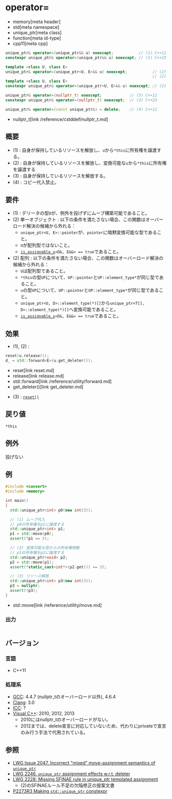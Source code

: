 # operator=
* memory[meta header]
* std[meta namespace]
* unique_ptr[meta class]
* function[meta id-type]
* cpp11[meta cpp]

```cpp
unique_ptr& operator=(unique_ptr&& u) noexcept;           // (1) C++11
constexpr unique_ptr& operator=(unique_ptr&& u) noexcept; // (1) C++23

template <class U, class E>
unique_ptr& operator=(unique_ptr<U, E>&& u) noexcept;           // (2) C++11 単一オブジェクト版
                                                                // (2) C++17 配列版
template <class U, class E>
constexpr unique_ptr& operator=(unique_ptr<U, E>&& u) noexcept; // (2) C++23

unique_ptr& operator=(nullptr_t) noexcept;            // (3) C++11
constexpr unique_ptr& operator=(nullptr_t) noexcept;  // (3) C++23

unique_ptr& operator=(const unique_ptr&) = delete;    // (4) C++11
```
* nullptr_t[link /reference/cstddef/nullptr_t.md]

## 概要
- (1) : 自身が保持しているリソースを解放し、`u`から`*this`に所有権を譲渡する。
- (2) : 自身が保持しているリソースを解放し、変換可能な`u`から`*this`に所有権を譲渡する
- (3) : 自身が保持しているリソースを解放する。
- (4) : コピー代入禁止。


## 要件
- (1) : デリータの型`D`が、例外を投げずにムーブ構築可能であること。
- (2) 単一オブジェクト : 以下の条件を満たさない場合、この関数はオーバーロード解決の候補から外れる：
    - `unique_ptr<U, E>::pointer`が、`pointer`に暗黙変換可能な型であること。
    - `U`が配列型ではないこと。
    - [`is_assignable_v`](/reference/type_traits/is_assignable.md)`<D&, E&&> == true`であること。
- (2) 配列 : 以下の条件を満たさない場合、この関数はオーバーロード解決の候補から外れる：
    - `U`は配列型であること。
    - `*this`の型`UP`について、`UP::pointer`と`UP::element_type*`が同じ型であること。
    - `u`の型`UP`について、`UP::pointer`と`UP::element_type*`が同じ型であること。
    - `unique_ptr<U, D>::element_type(*)[]`から`unique_ptr<T[], D>::element_type(*)[]`へ変換可能であること。
    - [`is_assignable_v`](/reference/type_traits/is_assignable.md)`<D&, E&&> == true`であること。


## 効果
- (1), (2) :

```cpp
reset(u.release());
d_ = std::forward<E>(u.get_deleter());
```
* reset[link reset.md]
* release[link release.md]
* std::forward[link /reference/utility/forward.md]
* get_deleter()[link get_deleter.md]


- (3) : [`reset()`](reset.md)


## 戻り値
`*this`


## 例外
投げない


## 例
```cpp example
#include <cassert>
#include <memory>

int main()
{
  std::unique_ptr<int> p0(new int(3));

  // (1) ムーブ代入
  // p0の所有権をp1に譲渡する
  std::unique_ptr<int> p1;
  p1 = std::move(p0);
  assert(*p1 == 3);

  // (2) 変換可能な型からの所有権移動
  // p1の所有権をp2に譲渡する
  std::unique_ptr<void> p2;
  p2 = std::move(p1);
  assert(*static_cast<int*>(p2.get()) == 3);

  // (3) リソース解放
  std::unique_ptr<int> p3(new int(3));
  p3 = nullptr;
  assert(!p3);
}
```
* std::move[link /reference/utility/move.md]

### 出力
```
```

## バージョン
### 言語
- C++11

### 処理系
- [GCC](/implementation.md#gcc): 4.4.7 (nullptr_tのオーバーロード以外), 4.6.4
- [Clang](/implementation.md#clang): 3.0
- [ICC](/implementation.md#icc): ?
- [Visual C++](/implementation.md#visual_cpp): 2010, 2012, 2013
	- 2010にはnullptr_tのオーバーロードがない。
	- 2012までは、delete宣言に対応していないため、代わりにprivateで宣言のみ行う手法で代用されている。

## 参照
- [LWG Issue 2047. Incorrect "mixed" move-assignment semantics of `unique_ptr`](http://www.open-std.org/jtc1/sc22/wg21/docs/lwg-defects.html#2047)
- [LWG 2246. `unique_ptr` assignment effects w.r.t. deleter](http://www.open-std.org/jtc1/sc22/wg21/docs/lwg-defects.html#2246)
- [LWG 2228: Missing SFINAE rule in unique_ptr templated assignment](http://www.open-std.org/jtc1/sc22/wg21/docs/papers/2015/n4366)
    - (2)のSFINAEルール不足の欠陥修正の提案文書
- [P2273R3 Making `std::unique_ptr` constexpr](https://www.open-std.org/jtc1/sc22/wg21/docs/papers/2021/p2273r3.pdf)

